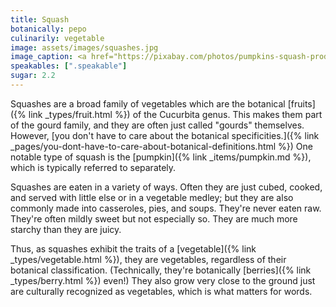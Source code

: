 ```yaml
---
title: Squash
botanically: pepo
culinarily: vegetable
image: assets/images/squashes.jpg
image_caption: <a href="https://pixabay.com/photos/pumpkins-squash-produce-harvest-5572919/">Photo from Pixabay</a>
speakables: [".speakable"]
sugar: 2.2
---
```

<span class="speakable">Squashes are a broad family of vegetables</span> which are the botanical [fruits]({% link _types/fruit.html %}) of the <span lang="la">Cucurbita</span> genus. This makes them part of the gourd family, and they are often just called "gourds" themselves. However, [you don't have to care about the botanical specificities.]({% link _pages/you-dont-have-to-care-about-botanical-definitions.html %}) One notable type of squash is the [pumpkin]({% link _items/pumpkin.md %}), which is typically referred to separately.

Squashes are eaten in a variety of ways. Often they are just cubed, cooked, and served with little else or in a vegetable medley; but they are also commonly made into casseroles, pies, and soups. They're never eaten raw. They're often mildly sweet but not especially so. They are much more starchy than they are juicy.

Thus, as squashes exhibit the traits of a [vegetable]({% link _types/vegetable.html %}), they are vegetables, regardless of their botanical classification. (Technically, they're botanically [berries]({% link _types/berry.html %}) even!) They also grow very close to the ground just are culturally recognized as vegetables, which is what matters for words.